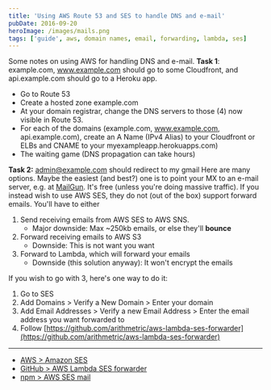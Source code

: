 ```yaml
---
title: 'Using AWS Route 53 and SES to handle DNS and e-mail'
pubDate: 2016-09-20
heroImage: /images/mails.png
tags: ['guide', aws, domain names, email, forwarding, lambda, ses]
---
```


Some notes on using AWS for handling DNS and e-mail. **Task 1**: example.com, www.example.com should go to some Cloudfront, and api.example.com should go to a Heroku app.

- Go to Route 53
- Create a hosted zone example.com
- At your domain registrar, change the DNS servers to those (4) now visible in Route 53.
- For each of the domains (example.com, www.example.com, api.example.com), create an A Name (IPv4 Alias) to your Cloudfront or ELBs and CNAME to your myexampleapp.herokuapps.com)
- The waiting game (DNS propagation can take hours)

**Task 2:** admin@example.com should redirect to my gmail Here are many options. Maybe the easiest (and best?) one is to point your MX to an e-mail server, e.g. at [MailGun](http://www.mailgun.com/). It's free (unless you're doing massive traffic). If you instead wish to use AWS SES, they do not (out of the box) support forward emails. You'll have to either

1.  Send receiving emails from AWS SES to AWS SNS.
    - Major downside: Max ~250kb emails, or else they'll **bounce**
2.  Forward receiving emails to AWS S3
    - Downside: This is not want you want
3.  Forward to Lambda, which will forward your emails
    - Downside (this solution anyway): It won't encrypt the emails

If you wish to go with 3, here's one way to do it:

1.  Go to SES
2.  Add Domains > Verify a New Domain > Enter your domain
3.  Add Email Addresses > Verify a new Email Address > Enter the email address you want forwarded to
4.  Follow [https://github.com/arithmetric/aws-lambda-ses-forwarder](https://github.com/arithmetric/aws-lambda-ses-forwarder)

---

- [AWS > Amazon SES](https://aws.amazon.com/ses/)
- [GitHub > AWS Lambda SES forwarder](https://github.com/arithmetric/aws-lambda-ses-forwarder)
- [npm > AWS SES mail](https://www.npmjs.com/package/aws-ses-mail)
